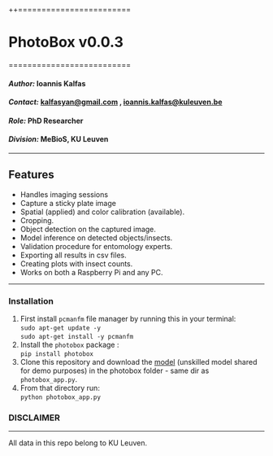 ++========================
# PhotoBox v0.0.3
==========================
#### *Author:*    Ioannis Kalfas
#### *Contact:*   kalfasyan@gmail.com , ioannis.kalfas@kuleuven.be
#### *Role:*      PhD Researcher
#### *Division:*  MeBioS, KU Leuven
--------
## Features

* Handles imaging sessions
* Capture a sticky plate image
* Spatial (applied) and color calibration (available).
* Cropping.
* Object detection on the captured image.
* Model inference on detected objects/insects.
* Validation procedure for entomology experts.
* Exporting all results in csv files.
* Creating plots with insect counts.
* Works on both a Raspberry Pi and any PC.
--------
### Installation

1. First install `pcmanfm` file manager by running this in your terminal:   
`sudo apt-get update -y`  
`sudo apt-get install -y pcmanfm`  
2. Install the `photobox` package :  
`pip install photobox`
3. Clone this repository and download the [model](https://kuleuven-my.sharepoint.com/:u:/g/personal/ioannis_kalfas_kuleuven_be/EUBAo2_hrLdKu3Dw0bhg8NkBm_PoJ3AvV2VWOUBqvlhikg?e=ltM0a2) (unskilled model shared for demo purposes) in the photobox folder - same dir as `photobox_app.py`.
4. From that directory run:  
   `python photobox_app.py`
  
  
### DISCLAIMER
--------
All data in this repo belong to KU Leuven.
